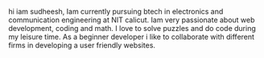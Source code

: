 hi iam sudheesh,
Iam currently pursuing btech in electronics and communication engineering at NIT calicut. Iam very passionate about web development, coding and math. I love to solve puzzles and do code during my leisure time. 
As a beginner developer i like to collaborate with different firms in developing a user friendly websites.
